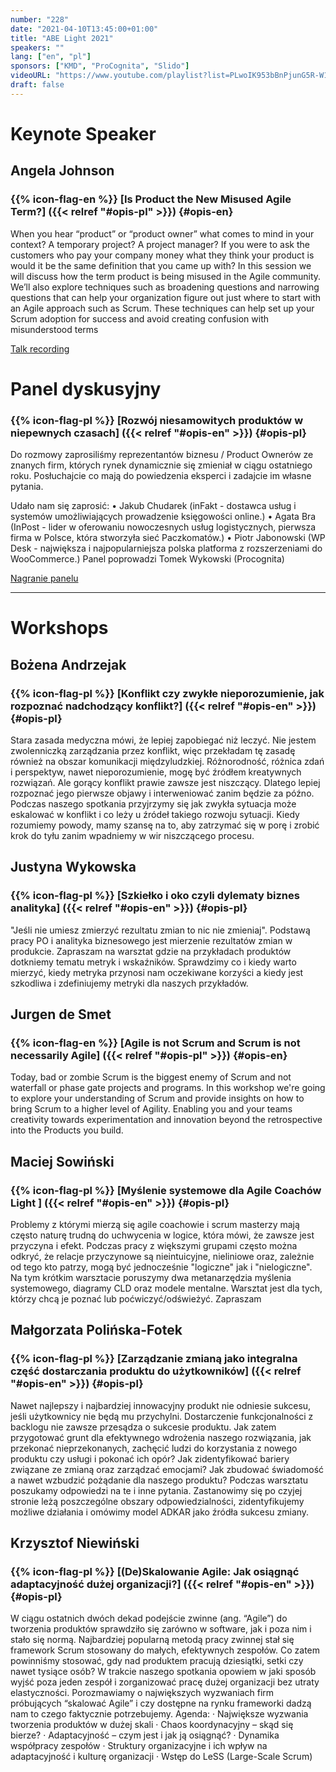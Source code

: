 ```yaml
---
number: "228"
date: "2021-04-10T13:45:00+01:00"
title: "ABE Light 2021"
speakers: ""
lang: ["en", "pl"]
sponsors: ["KMD", "ProCognita", "Slido"]
videoURL: "https://www.youtube.com/playlist?list=PLwoIK953bBnPjunG5R-W1smy5FAd2Qkm0"
draft: false
---
```


# Keynote Speaker

## Angela Johnson
### {{% icon-flag-en %}} [Is Product the New Misused Agile Term?] ({{< relref "#opis-pl" >}}) {#opis-en} 

When you hear “product” or “product owner” what comes to mind in your context? A temporary project? A project manager? If you were to ask the customers who pay your company money what they think your product is would it be the same definition that you came up with?
In this session we will discuss how the term product is being misused in the Agile community. We’ll also explore techniques such as broadening questions and narrowing questions that can help your organization figure out just where to start with an Agile approach such as Scrum. These techniques can help set up your Scrum adoption for success and avoid creating confusion with misunderstood terms

<a href="https://www.youtube.com/watch?v=QhF61K_8xtg&list=PLwoIK953bBnPjunG5R-W1smy5FAd2Qkm0&index=1" target="_blank">Talk recording</a>

# Panel dyskusyjny

### {{% icon-flag-pl %}} [Rozwój niesamowitych produktów w niepewnych czasach] ({{< relref "#opis-en" >}}) {#opis-pl}

Do rozmowy zaprosiliśmy reprezentantów biznesu / Product Ownerów ze znanych firm, których rynek dynamicznie się zmieniał w ciągu ostatniego roku. Posłuchajcie co mają do powiedzenia eksperci i zadajcie im własne pytania.

Udało nam się zaprosić:
• Jakub Chudarek (inFakt - dostawca usług i systemów umożliwiających prowadzenie księgowości online.)
• Agata Bra (InPost - lider w oferowaniu nowoczesnych usług logistycznych, pierwsza firma w Polsce, która stworzyła sieć Paczkomatów.)
• Piotr Jabonowski (WP Desk - największa i najpopularniejsza polska platforma z rozszerzeniami do WooCommerce.)
Panel poprowadzi Tomek Wykowski (Procognita)

<a href="https://www.youtube.com/watch?v=hZhcA7-iVA0&list=PLwoIK953bBnPjunG5R-W1smy5FAd2Qkm0&index=2" target="_blank">Nagranie panelu</a>

-------------

# Workshops

## Bożena Andrzejak
### {{% icon-flag-pl %}} [Konflikt czy zwykłe nieporozumienie, jak rozpoznać nadchodzący konflikt?] ({{< relref "#opis-en" >}}) {#opis-pl} 

Stara zasada medyczna mówi, że lepiej zapobiegać niż leczyć. Nie jestem zwolenniczką zarządzania przez konflikt, więc przekładam tę zasadę również na obszar komunikacji międzyludzkiej. Różnorodność, różnica zdań i perspektyw, nawet nieporozumienie, mogę być źródłem kreatywnych rozwiązań. Ale gorący konflikt prawie zawsze jest niszczący.
Dlatego lepiej rozpoznać jego pierwsze objawy i interweniować zanim będzie za późno. Podczas naszego spotkania przyjrzymy się jak zwykła sytuacja może eskalować w konflikt i co leży u źródeł takiego rozwoju sytuacji. Kiedy rozumiemy powody, mamy szansę na to, aby zatrzymać się w porę i zrobić krok do tyłu zanim wpadniemy w wir niszczącego procesu.

## Justyna Wykowska
### {{% icon-flag-pl %}} [Szkiełko i oko czyli dylematy biznes analityka] ({{< relref "#opis-en" >}}) {#opis-pl} 

"Jeśli nie umiesz zmierzyć rezultatu zmian to nic nie zmieniaj". Podstawą pracy PO i analityka biznesowego jest mierzenie rezultatów zmian w produkcie. Zapraszam na warsztat gdzie na przykładach produktów dotkniemy tematu metryk i wskaźników. Sprawdzimy co i kiedy warto mierzyć, kiedy metryka przynosi nam oczekiwane korzyści a kiedy jest szkodliwa i zdefiniujemy metryki dla naszych przykładów.

## Jurgen de Smet
### {{% icon-flag-en %}} [Agile is not Scrum and Scrum is not necessarily Agile] ({{< relref "#opis-pl" >}}) {#opis-en} 

Today, bad or zombie Scrum is the biggest enemy of Scrum and not waterfall or phase gate projects and programs. In this workshop we're going to explore your understanding of Scrum and provide insights on how to bring Scrum to a higher level of Agility. Enabling you and your teams creativity towards experimentation and innovation beyond the retrospective into the Products you build.

## Maciej Sowiński
###  {{% icon-flag-pl %}} [Myślenie systemowe dla Agile Coachów Light ] ({{< relref "#opis-en" >}}) {#opis-pl}

Problemy z którymi mierzą się agile coachowie i scrum masterzy mają często naturę trudną do uchwycenia w logice, która mówi, że zawsze jest przyczyna i efekt. Podczas pracy z większymi grupami często można odkryć, że relacje przyczynowe są nieintuicyjne, nieliniowe oraz, zależnie od tego kto patrzy, mogą być jednocześnie "logiczne" jak i "nielogiczne". Na tym krótkim warsztacie poruszymy dwa metanarzędzia myślenia systemowego, diagramy CLD oraz modele mentalne. Warsztat jest dla tych, którzy chcą je poznać lub poćwiczyć/odświeżyć. Zapraszam

## Małgorzata Polińska-Fotek
### {{% icon-flag-pl %}} [Zarządzanie zmianą jako integralna część dostarczania produktu do użytkowników] ({{< relref "#opis-en" >}}) {#opis-pl} 

Nawet najlepszy i najbardziej innowacyjny produkt nie odniesie sukcesu, jeśli użytkownicy nie będą mu przychylni. Dostarczenie funkcjonalności z backlogu nie zawsze przesądza o sukcesie produktu. Jak zatem przygotować grunt dla efektywnego wdrożenia naszego rozwiązania, jak przekonać nieprzekonanych, zachęcić ludzi do korzystania z nowego produktu czy usługi i pokonać ich opór? Jak zidentyfikować bariery związane ze zmianą oraz zarządzać emocjami? Jak zbudować świadomość a nawet wzbudzić pożądanie dla naszego produktu? Podczas warsztatu poszukamy odpowiedzi na te i inne pytania. Zastanowimy się po czyjej stronie leżą poszczególne obszary odpowiedzialności, zidentyfikujemy możliwe działania i omówimy model ADKAR jako źródła sukcesu zmiany.

## Krzysztof Niewiński
### {{% icon-flag-pl %}} [(De)Skalowanie Agile: Jak osiągnąć adaptacyjność dużej organizacji?] ({{< relref "#opis-en" >}}) {#opis-pl} 

W ciągu ostatnich dwóch dekad podejście zwinne (ang. “Agile”) do tworzenia produktów sprawdziło się zarówno w software, jak i poza nim i stało się normą. Najbardziej popularną metodą pracy zwinnej stał się framework Scrum stosowany do małych, efektywnych zespołów. Co zatem powinniśmy stosować, gdy nad produktem pracują dziesiątki, setki czy nawet tysiące osób? W trakcie naszego spotkania opowiem w jaki sposób wyjść poza jeden zespół i zorganizować pracę dużej organizacji bez utraty elastyczności. Porozmawiamy o największych wyzwaniach firm próbujących “skalować Agile” i czy dostępne na rynku frameworki dadzą nam to czego faktycznie potrzebujemy.
Agenda:
· Największe wyzwania tworzenia produktów w dużej skali
· Chaos koordynacyjny – skąd się bierze?
· Adaptacyjność – czym jest i jak ją osiągnąć?
· Dynamika współpracy zespołów
· Struktury organizacyjne i ich wpływ na adaptacyjność i kulturę organizacji
· Wstęp do LeSS (Large-Scale Scrum)
